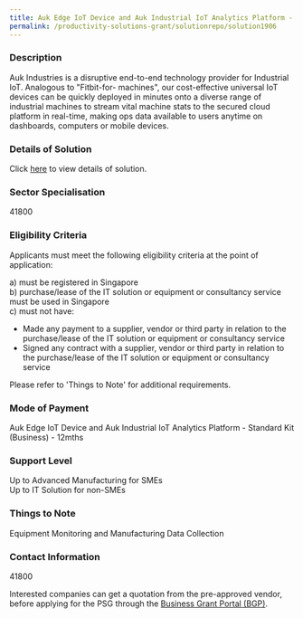```yaml
---
title: Auk Edge IoT Device and Auk Industrial IoT Analytics Platform - Standard Kit (Business) - 12mths
permalink: /productivity-solutions-grant/solutionrepo/solution1906
---
```


### Description

Auk Industries is a disruptive end-to-end technology provider for Industrial IoT. Analogous to "Fitbit-for- machines", our cost-effective universal IoT devices can be quickly deployed in minutes onto a diverse range of industrial machines to stream vital machine stats to the secured cloud platform in real-time, making ops data available to users anytime on dashboards, computers or mobile devices.

### Details of Solution

Click <a href='AUK INDUSTRIES PTE. LTD.' target='_blank' rel='noopener'>here</a> to view details of solution.

### Sector Specialisation

 41800 

### Eligibility Criteria

Applicants must meet the following eligibility criteria at the point of application:

a) must be registered in Singapore <br>
b) purchase/lease of the IT solution or equipment or consultancy service must be used in Singapore <br>
c) must not have:
- Made any payment to a supplier, vendor or third party in relation to the purchase/lease of the IT solution or equipment or consultancy service
- Signed any contract with a supplier, vendor or third party in relation to the purchase/lease of the IT solution or equipment or consultancy service

Please refer to 'Things to Note' for additional requirements.

### Mode of Payment
Auk Edge IoT Device and Auk Industrial IoT Analytics Platform - Standard Kit (Business) - 12mths

### Support Level
Up to Advanced Manufacturing for SMEs <br>
Up to IT Solution for non-SMEs

### Things to Note
Equipment Monitoring and Manufacturing Data Collection

### Contact Information
41800

Interested companies can get a quotation from the pre-approved vendor, before applying for the PSG through the <a target='_blank' rel='noopener' href='https://www.businessgrants.gov.sg/'>Business Grant Portal (BGP)</a>.
